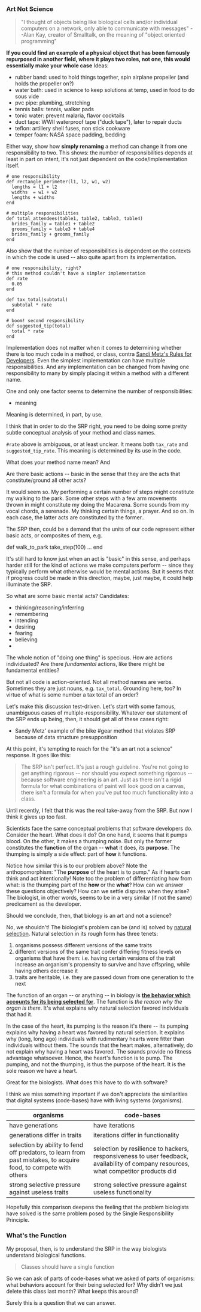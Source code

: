 ### Art Not Science

> "I thought of objects being like biological cells and/or individual computers on
  a network, only able to communicate with messages" --Alan Kay, creator of
Smalltalk, on the meaning of "object oriented programming"

**If you could find an example of a physical object that has been famously
repurposed in another field, where it plays two roles, not one, this would
essentially make your whole case**
Ideas:
  * rubber band: used to hold things together, spin airplane propeller (and
    holds the propeller on?)
  * water bath: used in science to keep solutions at temp, used in food to do
    sous vide
  * pvc pipe: plumbing, stretching
  * tennis balls: tennis, walker pads
  * tonic water: prevent malaria, flavor cocktails
  * duct tape: WWII waterproof tape ("duck tape"), later to repair ducts
  * teflon: artillery shell fuses, non stick cookware
  * temper foam: NASA space padding, bedding

Either way, show how **simply renaming** a method can change it from one
responsibility to two. This shows: the number of responsibilities depends at
least in part on intent, it's not just dependent on the code/implementation
itself.

```
# one responsibility
def rectangle_perimeter(l1, l2, w1, w2)
  lengths = l1 + l2
  widths  = w1 + w2
  lengths + widths
end

# multiple responsibilities
def total_attendees(table1, table2, table3, table4)
  brides_family = table1 + table2
  grooms_family = table3 + table4
  brides_family + grooms_family
end
```

Also show that the number of responsibilities is dependent on the contexts in
which the code is used -- also quite apart from its implementation.

```
# one responsibility, right?
# this method couldn't have a simpler implementation
def rate
  0.05
end

def tax_total(subtotal)
  subtotal * rate
end

# boom! second responsibility
def suggested_tip(total)
  total * rate
end
```

Implementation does not matter when it comes to determining whether there is too
much code in a method, or class, contra [Sandi Metz's Rules for
Developers](https://robots.thoughtbot.com/sandi-metz-rules-for-developers).
Even the simplest implementation can have multiple responsibilities. And any
implementation can be changed from having one responsibility to many by simply
placing it within a method with a different name.

One and only one factor seems to determine the number of responsibilities:
* meaning

Meaning is determined, in part, by use.

I think that in order to do the SRP right, you need to be doing some pretty
subtle conceptual analysis of your method and class names.

`#rate` above is ambiguous, or at least unclear. It means both `tax_rate` and
`suggested_tip_rate`. This meaning is determined by its use in the code.

What does your method name mean? And

Are there basic actions -- basic in the sense that they are the acts that
constitute/ground all other acts?

It would seem so. My performing a certain number of steps might constitute my
walking to the park. Some other steps with a few arm movements thrown in might
constitute my doing the Macarena. Some sounds from my vocal chords, a serenade.
My thinking certain things, a prayer. And so on. In each case, the
latter acts are constituted by the former..

The SRP then, could be a demand that the units of our code represent either
basic acts, or composites of them, e.g.

def walk_to_park
  take_step(100)
  ...
end

It's still hard to know just when an act is "basic" in this sense, and perhaps
harder still for the kind of actions we make computers perform -- since they
typically perform what otherwise would be mental actions. But it seems that if
progress could be made in this direction, maybe, just maybe, it could help
illuminate the SRP.

So what are some basic mental acts? Candidates:
* thinking/reasoning/inferring
* remembering
* intending
* desiring
* fearing
* believing
*

The whole notion of "doing one thing" is specious. How are actions individuated?
Are there *fundamental* actions, like there might be fundamental entities?


But not all code is action-oriented. Not all method names are verbs. Sometimes
they are just nouns, e.g. `tax_total`. Grounding here, too? In virtue of what is
some number a tax total of an order?



Let's make this discussion test-driven. Let's start with some famous,
unambiguous cases of multiple-responsibility. Whatever our statement of the SRP
ends up being, then, it should get all of these cases right:
* Sandy Metz' example of the bike #gear method that violates SRP because of data
  structure presupposition




At this point, it's tempting to reach for the "it's an art not a science"
response. It goes like this:

> The SRP isn't perfect. It's just a rough guideline. You're not going
to get anything rigorous -- nor should you expect something rigorous -- because
software engineering is an art. Just as there isn't a rigid formula for what
combinations of paint will look good on a canvas, there isn't a formula for
when you've put too much functionality into a class.

Until recently, I felt that this was the real take-away from the SRP. But now I
think it gives up too fast.

Scientists face the same conceptual problems that software
developers do. Consider the heart. What does it do? On one hand, it seems
that it pumps blood. On the other, it makes a thumping noise. But only the
former constitutes the __function__ of the organ -- __what__
it does, its __purpose__. The thumping is simply a side
effect: part of __how__ it functions.

Notice how similar this is to our problem above? Note the anthopomorphism:
"The __purpose__ of the heart is to pump." As if hearts can think and act
intentionally! Note too the problem of differentiating how from
what: is the thumping part of the __how__ or the __what__? How can we answer
these questions objectively? How can we settle disputes when they arise? The
biologist, in other words, seems to be in a very similar (if not the same)
predicament as the developer.

Should we conclude, then, that biology is an art and not a science?

No, we shouldn't! The biologist's problem can be (and is) solved by
[natural selection](https://en.wikipedia.org/wiki/Natural_selection).
Natural selection in its rough form has three tenets:

1. organisms possess different versions of the same traits
2. different versions of the same trait confer differing fitness levels on
   organisms that have them: i.e. having certain versions of the trait
   increase an organism's
   propensity to survive and have offspring, while having others
   decrease it
3. traits are heritable, i.e. they are passed down from one generation to
   the next

The function of an organ -- or anything -- in biology is
[__the behavior which accounts for its being selected for__](https://mechanism.ucsd.edu/teaching/w10/wright.functions.%201973.pdf).
The function is _the reason why the organ is there_. It's what explains why
natural selection favored individuals that had it.

In the case of the heart, its pumping is the reason it's there -- its pumping
explains why having a heart was favored by natural selection. It explains why
(long, long ago) individuals with rudimentary hearts were fitter than individuals
without them. The sounds that the heart makes, alternatively, do not explain why
having a heart was favored. The sounds provide no fitness advantage whatsoever.
Hence, the heart's function is to pump. The pumping, and not the
thumping, is thus the purpose of the heart. It is the sole reason we have a
heart.

Great for the biologists. What does this have to do with software?

I think we miss something important if we don't appreciate the similarities that
digital systems (code-bases) have with living systems (organisms).

| organisms | code-bases |
|----------|-------------|
| have generations | have iterations |
| generations differ in traits | iterations differ in functionality |
| selection by ability to fend off predators, to learn from past mistakes, to acquire food, to compete with others | selection by resilience to hackers, responsiveness to user feedback, availability of company resources, what competitor products did |
| strong selective pressure against useless traits | strong selective pressure against useless functionality |

Hopefully this comparison deepens the feeling that the problem biologists have
solved is the same problem posed by the Single Responsibility Principle.

### What's the Function

My proposal, then, is to understand the SRP in the way biologists understand
biological functions.

> Classes should have a single function


So we can ask of parts of code-bases what we asked of parts of organisms: what
behaviors account for their being selected for? Why didn't we just delete this
class last month? What keeps this around?

Surely this is a question that we can answer.
